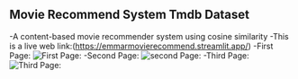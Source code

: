 ## Movie Recommend System Tmdb Dataset


-A content-based movie recommender system using cosine similarity
-This is a live web link:(https://emmarmovierecommend.streamlit.app/)
-First Page:
![First Page:](https://github.com/user-attachments/assets/c5e09c8d-c916-40db-8e60-d396b13b7099)
-Second Page:
![second Page:](https://github.com/user-attachments/assets/19931c58-0039-4f2e-9fea-0cdc5560ad44)
-Third Page:
![Third Page:](https://github.com/user-attachments/assets/0c2147cd-da4e-4a48-91ed-9356fc1522e1)
